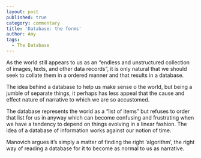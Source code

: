 ```yaml
---
layout: post
published: true
category: commentary
title: 'Database: the forms'
author: Amy
tags:
  - The Database
---
```

As the world still appears to us as an “endless and unstructured collection of images, texts, and other data records”, it is only natural that we should seek to collate them in a ordered manner and that results in a database.

The idea behind a database to help us make sense o the world, but being a jumble of separate things, it perhaps has less appeal that the cause and effect nature of narrative to which we are so accustomed.

The database represents the world as a “list of items” but refuses to order that list for us in anyway which can become confusing and frustrating when we have a tendency to depend on things evolving in a linear fashion. The idea of a database of information works against our notion of time.

Manovich argues it’s simply a matter of finding the right ‘algorithm’, the right way of reading a database for it to become as normal to us as narrative.